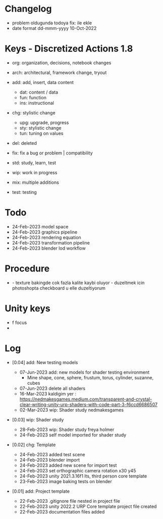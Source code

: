 # Changelog
- problem oldugunda todoya fix: ile ekle
- date format dd-mmm-yyyy 10-Oct-2022

# Keys - Discretized Actions 1.8
- org: organization, decisions, notebook changes
- arch: architectural, framework change, tryout

- add: add, insert, data content
    - dat: content / data
    - fun: function
    - ins: instructional

- chg: stylistic change
    - upg: upgrade, progress
    - sty: stylistic change
    - tun: tuning on values

- del: deleted
- fix: fix a bug or problem | compatibility

- std: study, learn, test
- wip: work in progress
- mix: multiple additions
- test: testing

# Todo
- 24-Feb-2023 model space
- 24-Feb-2023 graphics pipeline
- 24-Feb-2023 rendering equation
- 24-Feb-2023 transformation pipeline
- 24-Feb-2023 blender lod workflow


# Procedure
- <blender texture baking>
    - texture bakingde cok fazla kalite kaybi oluyor
    - duzeltmek icin photoshopta checkboard u elle duzeltiyorum

# Unity keys
- f                         focus
- 

# Log  

- [0.04] add: New testing models
    - 07-Jun-2023 add: new models for shader testing environment
        - Mine shape, cone, sphere, frustum, torus, cylinder, suzanne, cubes
    - 07-Jun-2023 delete all shaders
    - 16-Mar-2023 kaldigim yer : https://nedmakesgames.medium.com/transparent-and-crystal-clear-writing-unity-urp-shaders-with-code-part-3-f6ccd6686507
    - 02-Mar-2023 wip: Shader study nedmakesgames

- [0.03] wip: Shader study
    - 28-Feb-2023 wip: Shader study freya holmer
    - 24-Feb-2023 self model imported for shader study

- [0.02] chg: Template
    - 24-Feb-2023 added test scene
    - 24-Feb-2023 blender import
    - 24-Feb-2023 added new scene for import test
    - 24-Feb-2023 set orthographic camera rotation x30 y45
    - 24-Feb-2023 unity 2021.3.16f1 lts, third person core template
    - 23-Feb-2023 image baking tests on blender

- [0.01] add: Project template
    - 22-Feb-2023 .gitignore file nested in project file
    - 22-Feb-2023 unity 2022.2 URP Core template project file created
    - 22-Feb-2023 documentation files added

